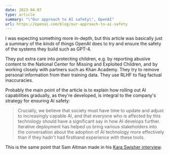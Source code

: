 ```yaml
---
date: 2023-04-07
type: article
summary: "\"Our approach to AI safety\", OpenAI"
url: https://openai.com/blog/our-approach-to-ai-safety
---
```


I was expecting something more in-depth, but this article was basically just a
summary of the _kinds_ of things OpenAI does to try and ensure the safety of
the systems they build such as GPT-4.

They put extra care into protecting children, e.g. by reporting abusive content
to the National Center for Missing and Exploited Children, and by working
closely with partners such as Khan Academy. They try to remove personal
information from their training data. They use RLHF to flag factual
inaccuracies.

Probably the main point of the article is to explain how rolling out AI
capabilities gradually, as they're developed, is integral to the company's
strategy for ensuring AI safety:

> Crucially, we believe that society must have time to update and adjust to
> increasingly capable AI, and that  everyone who is affected by this technology
> should have a significant say in how AI develops further. Iterative deployment
> has helped us bring various stakeholders into the conversation about the
> adoption of AI technology more effectively than if they hadn't had firsthand
> experience with these tools.

This is the same point that Sam Altman made in his [Kara Swisher interview][1].

[1]: /summaries/kara-swisher-sam-altman.html
